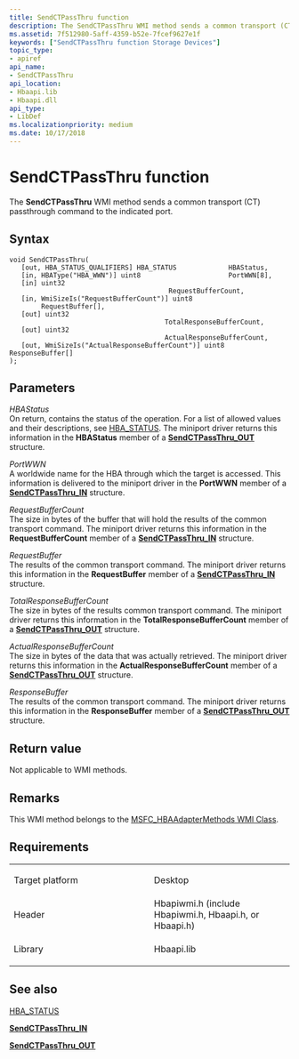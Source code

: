 ```yaml
---
title: SendCTPassThru function
description: The SendCTPassThru WMI method sends a common transport (CT) passthrough command to the indicated port.
ms.assetid: 7f512980-5aff-4359-b52e-7fcef9627e1f
keywords: ["SendCTPassThru function Storage Devices"]
topic_type:
- apiref
api_name:
- SendCTPassThru
api_location:
- Hbaapi.lib
- Hbaapi.dll
api_type:
- LibDef
ms.localizationpriority: medium
ms.date: 10/17/2018
---
```


# SendCTPassThru function


The **SendCTPassThru** WMI method sends a common transport (CT) passthrough command to the indicated port.

Syntax
------

```ManagedCPlusPlus
void SendCTPassThru(
   [out, HBA_STATUS_QUALIFIERS] HBA_STATUS             HBAStatus,
   [in, HBAType("HBA_WWN")] uint8                      PortWWN[8],
   [in] uint32                                         RequestBufferCount,
   [in, WmiSizeIs("RequestBufferCount")] uint8         RequestBuffer[],
   [out] uint32                                        TotalResponseBufferCount,
   [out] uint32                                        ActualResponseBufferCount,
   [out, WmiSizeIs("ActualResponseBufferCount")] uint8 ResponseBuffer[]
);
```

Parameters
----------

*HBAStatus*   
On return, contains the status of the operation. For a list of allowed values and their descriptions, see [HBA\_STATUS](hba-status.md). The miniport driver returns this information in the **HBAStatus** member of a [**SendCTPassThru\_OUT**](https://msdn.microsoft.com/library/windows/hardware/ff565413) structure.

*PortWWN*   
A worldwide name for the HBA through which the target is accessed. This information is delivered to the miniport driver in the **PortWWN** member of a [**SendCTPassThru\_IN**](https://msdn.microsoft.com/library/windows/hardware/ff565412) structure.

*RequestBufferCount*   
The size in bytes of the buffer that will hold the results of the common transport command. The miniport driver returns this information in the **RequestBufferCount** member of a [**SendCTPassThru\_IN**](https://msdn.microsoft.com/library/windows/hardware/ff565412) structure.

*RequestBuffer*   
The results of the common transport command. The miniport driver returns this information in the **RequestBuffer** member of a [**SendCTPassThru\_IN**](https://msdn.microsoft.com/library/windows/hardware/ff565412) structure.

*TotalResponseBufferCount*   
The size in bytes of the results common transport command. The miniport driver returns this information in the **TotalResponseBufferCount** member of a [**SendCTPassThru\_OUT**](https://msdn.microsoft.com/library/windows/hardware/ff565413) structure.

*ActualResponseBufferCount*   
The size in bytes of the data that was actually retrieved. The miniport driver returns this information in the **ActualResponseBufferCount** member of a [**SendCTPassThru\_OUT**](https://msdn.microsoft.com/library/windows/hardware/ff565413) structure.

*ResponseBuffer*   
The results of the common transport command. The miniport driver returns this information in the **ResponseBuffer** member of a [**SendCTPassThru\_OUT**](https://msdn.microsoft.com/library/windows/hardware/ff565413) structure.

Return value
------------

Not applicable to WMI methods.

Remarks
-------

This WMI method belongs to the [MSFC\_HBAAdapterMethods WMI Class](msfc-hbaadaptermethods-wmi-class.md).

Requirements
------------

<table>
<colgroup>
<col width="50%" />
<col width="50%" />
</colgroup>
<tbody>
<tr class="odd">
<td align="left"><p>Target platform</p></td>
<td align="left">Desktop</td>
</tr>
<tr class="even">
<td align="left"><p>Header</p></td>
<td align="left">Hbapiwmi.h (include Hbapiwmi.h, Hbaapi.h, or Hbaapi.h)</td>
</tr>
<tr class="odd">
<td align="left"><p>Library</p></td>
<td align="left">Hbaapi.lib</td>
</tr>
</tbody>
</table>

## <span id="see_also"></span>See also


[HBA\_STATUS](hba-status.md)

[**SendCTPassThru\_IN**](https://msdn.microsoft.com/library/windows/hardware/ff565412)

[**SendCTPassThru\_OUT**](https://msdn.microsoft.com/library/windows/hardware/ff565413)

 

 






